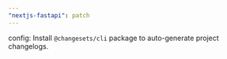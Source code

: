 ```yaml
---
"nextjs-fastapi": patch
---
```


config: Install `@changesets/cli` package to auto-generate project changelogs.
